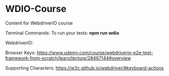 # WDIO-Course
Content for WebdriverIO course


Terminal Commands:
To run your tests: **npm run wdio**



WebdriverIO:

Browser Keys: https://www.udemy.com/course/webdriverio-e2e-test-framework-from-scratch/learn/lecture/28467144#overview

Supporting Characters: https://w3c.github.io/webdriver/#keyboard-actions

